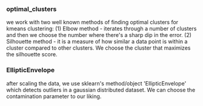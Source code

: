 ### **optimal_clusters**

we work with two well known methods of finding optimal clusters for kmeans clustering: (1) Elbow method - iterates through a number of clusters and then we choose the number where there's a sharp dip in the error. (2) Silhouette method - it is a measure of how similar a data point is within a cluster compared to other clusters. We choose the cluster that maximizes the silhouette score.

### **EllipticEnvelope**

after scaling the data, we use sklearn's method/object 'EllipticEnvelope' which detects outliers in a gaussian distributed dataset. We can choose the contamination parameter to our liking. 
